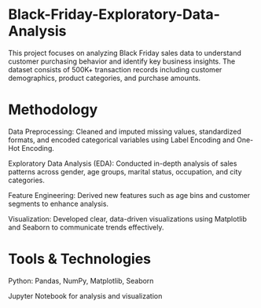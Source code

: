 # Black-Friday-Exploratory-Data-Analysis
This project focuses on analyzing Black Friday sales data to understand customer purchasing behavior and identify key business insights. The dataset consists of 500K+ transaction records including customer demographics, product categories, and purchase amounts.

# Methodology

Data Preprocessing: Cleaned and imputed missing values, standardized formats, and encoded categorical variables using Label Encoding and One-Hot Encoding.

Exploratory Data Analysis (EDA): Conducted in-depth analysis of sales patterns across gender, age groups, marital status, occupation, and city categories.

Feature Engineering: Derived new features such as age bins and customer segments to enhance analysis.

Visualization: Developed clear, data-driven visualizations using Matplotlib and Seaborn to communicate trends effectively.

# Tools & Technologies

Python: Pandas, NumPy, Matplotlib, Seaborn

Jupyter Notebook for analysis and visualization
